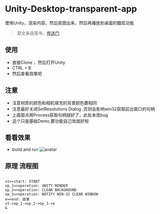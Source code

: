 # Unity-Desktop-transparent-app
使用Unity，渲染内容，然后抠图出来，然后再播放到桌面的酷炫功能
> 原文来自简书，[传送门](http://www.baidu.com "传送到知乎")

## 使用
* 直接Clone ，然后打开Unity
* CTRL + B
* 然后查看效果吧

## 注意
* 注意材质的颜色和相机填充的背景颜色要相同
* 注意最好关闭SetResolutions Dialog ,否则会影响win32获取前台窗口的句柄
* 上面那点用Process获取句柄就好了，此处未改bug
* 这个只是基础Demo,要功能自己改就好啦

## 看看效果

* build and run
![avatar](Images/sc.png)


## 原理 流程图

```flow

st=>start: START
op_1=>operation: UNITY RENDER
op_2=>operation: CLEAR BACKGROUND
op_3=>operation: NOTIFY WIN-32 CLEAR WINDOW
e=>end: 结束
st->op_1->op_2->op_3->e
&

```
